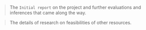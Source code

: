 > The `Initial report` on the project and further evaluations and inferences that came along the way.  


> The details of research on feasibilities of other resources.

